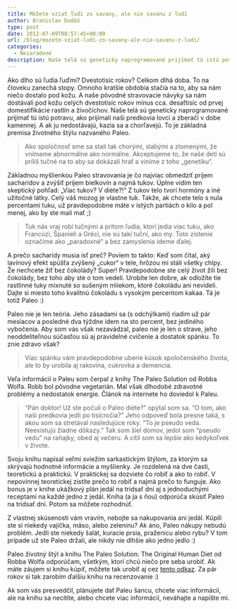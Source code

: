 ```yaml
---
title: Môžete vziať ľudí zo savany, ale nie savanu z ľudí
author: Branislav Dudáš
type: post
date: 2012-07-09T08:57:45+00:00
url: /blog/mozete-vziat-ludi-zo-savany-ale-nie-savanu-z-ludi/
categories:
  - Nezaradené
description: Naše telá sú geneticky naprogramované prijímať tú istú potravu, ako prijímali naši predkovia lovci a zberači v dobe kamennej. A ak ju nedostávajú, kazia sa a chorľavejú. To je základná premisa životného štýlu nazvaného Paleo.
---
```

Ako dlho sú ľudia ľuďmi? Dvestotisíc rokov? Celkom dlhá doba. To na človeku zanechá stopy. Omnoho kratšie obdobia stačia na to, aby sa nám niečo dostalo pod kožu. A naše pôvodné stravovacie návyky sa nám dostávali pod kožu celých dvestotisíc rokov mínus cca. desaťtisíc od prvej domestifikácie rastlín a živočíchov. Naše telá sú geneticky naprogramované prijímať tú istú potravu, ako prijímali naši predkovia lovci a zberači v dobe kamennej. A ak ju nedostávajú, kazia sa a chorľavejú. To je základná premisa životného štýlu nazvaného Paleo.

> Ako spoločnosť sme sa stali tak chorými, slabými a zlomenými, že vnímame abnormálne ako normálne. Akceptujeme to, že naše deti sú príliš tučné na to aby sa dokázali hrať a viníme z toho &#8222;genetiku&#8220;.

Základnou myšlienkou Paleo stravovania je čo najviac obmedziť príjem sacharidov a zvýšiť príjem bielkovín a najmä tukov. Úplne vidím ten skeptický pohľad: &#8222;Viac tukov? V diéte?!&#8220; Z tukov telo tvorí hormóny a iné užitočné látky. Celý váš mozog je vlastne tuk. Takže, ak chcete telo s nula percentami tuku, už pravdepodobne máte v istých partiách o kilo a pol menej, ako by ste mali mať ;)

> Tuk nás vraj robí tučnými a pritom ľudia, ktorí jedia viac tuku, ako Francúzi, Španieli a Gréci, nie sú takí tuční, ako my. Toto zistenie označíme ako &#8222;paradoxné&#8220; a bez zamyslenia ideme ďalej.

A prečo sacharidy musia ísť preč? Poviem to takto: Keď som čítal, aký lavínový efekt spúšťa zvýšený &#8222;cukor&#8220; v tele, hrôzou mi stáli všetky chlpy. Že nechcete žiť bez čokolády? Super! Pravdepodobne ste celý život žili bez čokolády, bez toho aby ste o tom vedeli. Urobíte len dobre, ak odložíte tie rastlinné tuky mixnuté so sušeným mliekom, ktoré čokoládu ani nevideli. Dajte si miesto toho kvalitnú čokoládu s vysokým percentom kakaa. Tá je totiž Paleo :)

Paleo nie je len teória. Jeho zásadami sa (s odchýlkami) riadim už pár mesiacov a posledné dva týždne idem na sto percent, bez jediného vybočenia. Aby som vás však nezavádzal, paleo nie je len o strave, jeho neoddeliteľnou súčasťou sú aj pravidelné cvičenie a dostatok spánku. To znie zdravo však?

> Viac spánku vám pravdepodobne uberie kúsok spoločenského života, ale to by urobila aj rakovina, cukrovka a demencia.

Veľa informácií o Paleu som čerpal z knihy The Paleo Solution od Robba Wolfa. Robb bol pôvodne vegetarián. Mal však dlhodobé zdravotné problémy a nedostatok energie. Článok na internete ho doviedol k Paleu.

> “Pán doktor! Už ste počuli o Paleo diéte?” opýtal som sa. “O tom, ako naši predkovia jedli po tisícročia?” Jeho odpoveď bola presne taká, s akou som sa stretával nasledujúce roky. “To je pseudo veda. Neexistujú žiadne dôkazy.” Tak som šiel domov, jedol som “pseudo vedu” na raňajky, obed aj večeru. A cítil som sa lepšie ako kedykoľvek v živote.

Svoju knihu napísal veľmi sviežim sarkastickým štýlom, za ktorým sa skrývajú hodnotné informácie a myšlienky. Je rozdelená na dve časti, teoretickú a praktickú. V praktickej sa dozviete čo robiť a ako to robiť. V nepovinnej teoretickej zistíte prečo to robiť a najmä prečo to funguje. Ako bonus je v knihe ukážkový plán jedál na tridsať dní aj s jednoduchými receptami na každé jedno z jedál. Kniha (a ja s ňou) odporúča skúsiť Paleo na tridsať dní. Potom sa môžete rozhodnúť.

Z vlastnej skúsenosti vám vravím, nebojte sa nakupovania ani jedál. Kúpili ste si niekedy vajíčka, mäso, alebo zeleninu? Ak áno, Paleo nákupy nebudú problém. Jedli ste niekedy šalát, kuracie prsia, praženicu alebo rybu? V tom prípade už ste Paleo držali, ale nikdy nie dlhšie ako jedno jedlo :)

Paleo životný štýl a knihu The Paleo Solution: The Original Human Diet od Robba Wolfa odporúčam, všetkým, ktorí chcú niečo pre seba urobiť. Ak máte záujem si knihu kúpiť, môžete tak urobiť aj cez <a title="The Paleo Solution" href="http://www.bookdepository.com/Paleo-Solution-Robb-Wolf/9780982565841/?a_aid=branod" target="_blank">tento odkaz</a>. Za pár rokov si tak zarobím ďalšiu knihu na recenzovanie :)

Ak som vás presvedčil, plánujete dať Paleu šancu, chcete viac informácií, ale na knihu sa necítite, alebo chcete viac informácií, neváhajte a napíšte mi.